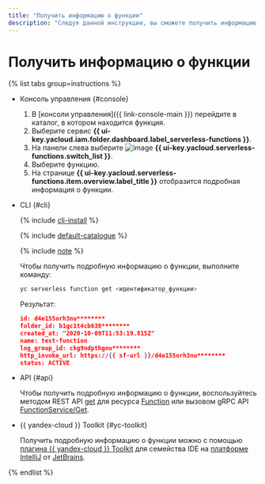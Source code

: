 ```yaml
---
title: "Получить информацию о функции"
description: "Следуя данной инструкции, вы сможете получить информацию о функции."
---
```


# Получить информацию о функции

{% list tabs group=instructions %}

- Консоль управления {#console}

    1. В [консоли управления]({{ link-console-main }}) перейдите в каталог, в котором находится функция.
    1. Выберите сервис **{{ ui-key.yacloud.iam.folder.dashboard.label_serverless-functions }}**.
    1. На панели слева выберите ![image](../../../_assets/console-icons/curly-brackets-function.svg) **{{ ui-key.yacloud.serverless-functions.switch_list }}**.
    1. Выберите функцию.
    1. На странице **{{ ui-key.yacloud.serverless-functions.item.overview.label_title }}** отобразится подробная информация о функции.

- CLI {#cli}

    {% include [cli-install](../../../_includes/cli-install.md) %}

    {% include [default-catalogue](../../../_includes/default-catalogue.md) %}

    {% include [note](../../../_includes/functions/function-list-note.md) %}

    Чтобы получить подробную информацию о функции, выполните команду:

    ```bash
    yc serverless function get <идентификатор_функции>
    ```
    Результат:
    ```json
    id: d4e155orh3nu********
	folder_id: b1gc1t4cb638********
	created_at: "2020-10-09T11:53:19.815Z"
	name: test-function
	log_group_id: ckg9ndpthgnu********
	http_invoke_url: https://{{ sf-url }}/d4e155orh3nu********
	status: ACTIVE
    ```

- API {#api}

    Чтобы получить подробную информацию о функции, воспользуйтесь методом REST API [get](../../functions/api-ref/Function/get.md) для ресурса [Function](../../functions/api-ref/Function/index.md) или вызовом gRPC API [FunctionService/Get](../../functions/api-ref/grpc/function_service.md#Get).


- {{ yandex-cloud }} Toolkit {#yc-toolkit}

    Получить подробную информацию о функции можно с помощью [плагина {{ yandex-cloud }} Toolkit](https://github.com/yandex-cloud/ide-plugin-jetbrains) для семейства IDE на [платформе IntelliJ](https://www.jetbrains.com/ru-ru/opensource/idea/) от [JetBrains](https://www.jetbrains.com/).


{% endlist %}
